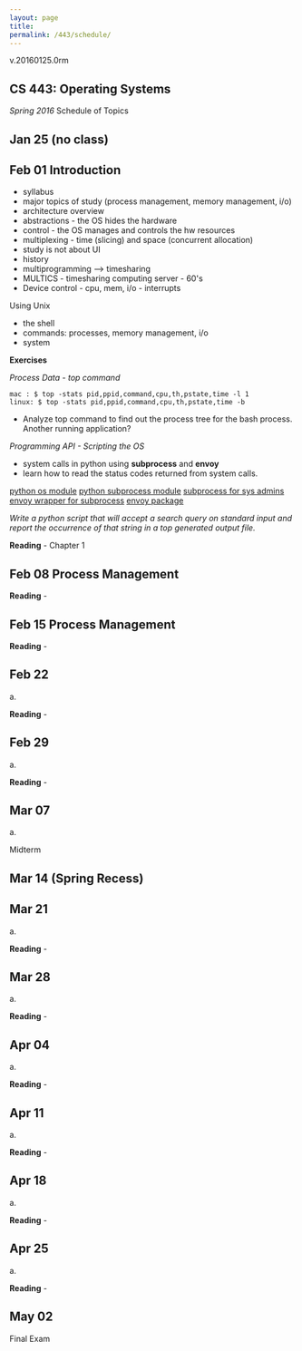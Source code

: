 ```yaml
---
layout: page
title: 
permalink: /443/schedule/
---
```


v.20160125.0rm

CS 443: Operating Systems
-------------------------
*Spring 2016* Schedule of Topics

Jan 25 (no class)
------  

Feb 01 Introduction
------
- syllabus
- major topics of study (process management, memory management, i/o)
- architecture overview
- abstractions - the OS hides the hardware
- control - the OS manages and controls the hw resources
- multiplexing - time (slicing) and space (concurrent allocation)
- study is not about UI
- history
- multiprogramming --> timesharing
- MULTICS - timesharing computing server - 60's
- Device control - cpu, mem, i/o - interrupts

Using Unix

- the shell
- commands: processes, memory management, i/o
- system

**Exercises**

*Process Data - top command*
	
	mac : $ top -stats pid,ppid,command,cpu,th,pstate,time -l 1
	linux: $ top -stats pid,ppid,command,cpu,th,pstate,time -b

- Analyze top command to find out the process tree for the bash process. Another running application?

*Programming API - Scripting the OS*

- system calls in python using **subprocess** and **envoy**
- learn how to read the status codes returned from system calls.

[python os module](https://docs.python.org/2/library/os.html)
[python subprocess module](https://docs.python.org/2/library/subprocess.html)
[subprocess for sys admins](http://www.pythonforbeginners.com/os/subprocess-for-system-administrators) 
[envoy wrapper for subprocess](http://www.pythonforbeginners.com/envoy/how-to-use-the-envoy-wrapper)
[envoy package](https://github.com/kennethreitz/envoy)

*Write a python script that will accept a search query on standard input and report the occurrence of that string in a top generated output file.*

**Reading** - Chapter 1

Feb 08 Process Management
------

**Reading** - 

Feb 15 Process Management
------

**Reading** - 

Feb 22
------
a. 

**Reading** - 

Feb 29
------
a. 

**Reading** - 

Mar 07
------
a. 

Midterm
 

Mar 14 (Spring Recess)
------

Mar 21
------
a. 

**Reading** - 

Mar 28
------
a. 

**Reading** - 

Apr 04
------
a. 

**Reading** - 

Apr 11
------
a. 

**Reading** - 

Apr 18
------
a. 

**Reading** - 

Apr 25
------
a. 

**Reading** - 

May 02
------
Final Exam 


